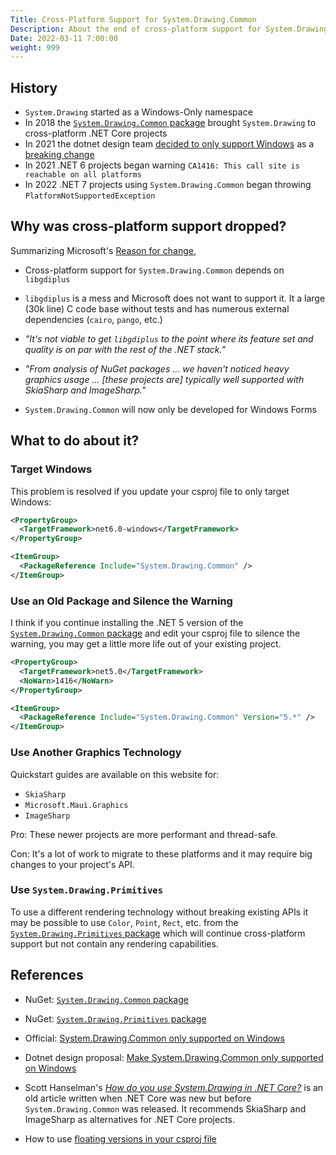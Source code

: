 ```yaml
---
Title: Cross-Platform Support for System.Drawing.Common
Description: About the end of cross-platform support for System.Drawing.Common and what to do about it
Date: 2022-03-11 7:00:00
weight: 999
---
```


## History

* `System.Drawing` started as a Windows-Only namespace
* In 2018 the [`System.Drawing.Common` package](https://www.nuget.org/packages/System.Drawing.Common/) brought `System.Drawing` to cross-platform .NET Core projects
* In 2021 the dotnet design team [decided to only support Windows](https://github.com/dotnet/designs/blob/main/accepted/2021/system-drawing-win-only/system-drawing-win-only.md) as a [breaking change](https://docs.microsoft.com/en-us/dotnet/core/compatibility/core-libraries/6.0/system-drawing-common-windows-only)
* In 2021 .NET 6 projects began warning `CA1416: This call site is reachable on all platforms`
* In 2022 .NET 7 projects using `System.Drawing.Common` began throwing `PlatformNotSupportedException`

## Why was cross-platform support dropped?

Summarizing Microsoft's [Reason for change](https://docs.microsoft.com/en-us/dotnet/core/compatibility/core-libraries/6.0/system-drawing-common-windows-only),

* Cross-platform support for `System.Drawing.Common` depends on `libgdiplus`

* `libgdiplus` is a mess and Microsoft does not want to support it. It a large (30k line) C code base without tests and has numerous external dependencies (`cairo`, `pango`, etc.)

* _"It's not viable to get `libgdiplus` to the point where its feature set and quality is on par with the rest of the .NET stack."_

* _"From analysis of NuGet packages ... we haven't noticed heavy graphics usage ... [these projects are] typically well supported with SkiaSharp and ImageSharp."_

* `System.Drawing.Common` will now only be developed for Windows Forms

## What to do about it?

### Target Windows

This problem is resolved if you update your csproj file to only target Windows:

```xml
<PropertyGroup>
  <TargetFramework>net6.0-windows</TargetFramework>
</PropertyGroup>

<ItemGroup>
  <PackageReference Include="System.Drawing.Common" />
</ItemGroup>
```

### Use an Old Package and Silence the Warning

I think if you continue installing the .NET 5 version of the [`System.Drawing.Common` package](https://www.nuget.org/packages/System.Drawing.Common/) and edit your csproj file to silence the warning, you may get a little more life out of your existing project.

```xml
<PropertyGroup>
  <TargetFramework>net5.0</TargetFramework>
  <NoWarn>1416</NoWarn>
</PropertyGroup>

<ItemGroup>
  <PackageReference Include="System.Drawing.Common" Version="5.*" />
</ItemGroup>
```

### Use Another Graphics Technology

Quickstart guides are available on this website for:
* `SkiaSharp`
* `Microsoft.Maui.Graphics`
* `ImageSharp`

Pro: These newer projects are more performant and thread-safe.

Con: It's a lot of work to migrate to these platforms and it may require big changes to your project's API.

### Use `System.Drawing.Primitives`

To use a different rendering technology without breaking existing APIs it may be possible to use `Color`, `Point`, `Rect`, etc. from the [`System.Drawing.Primitives` package](https://www.nuget.org/packages/System.Drawing.Primitives) which will continue cross-platform support but not contain any rendering capabilities.

## References

* NuGet: [`System.Drawing.Common` package](https://www.nuget.org/packages/System.Drawing.Common/)

* NuGet: [`System.Drawing.Primitives` package](https://www.nuget.org/packages/System.Drawing.Primitives/)

* Official: [System.Drawing.Common only supported on Windows](https://docs.microsoft.com/en-us/dotnet/core/compatibility/core-libraries/6.0/system-drawing-common-windows-only)

* Dotnet design proposal: [Make System.Drawing.Common only supported on Windows](https://github.com/dotnet/designs/blob/main/accepted/2021/system-drawing-win-only/system-drawing-win-only.md)

* Scott Hanselman's [_How do you use System.Drawing in .NET Core?_](https://www.hanselman.com/blog/how-do-you-use-systemdrawing-in-net-core) is an old article written when .NET Core was new but before `System.Drawing.Common` was released. It recommends SkiaSharp and ImageSharp as alternatives for .NET Core projects.

* How to use [floating versions in your csproj file](https://docs.microsoft.com/en-us/nuget/concepts/dependency-resolution#floating-versions)
